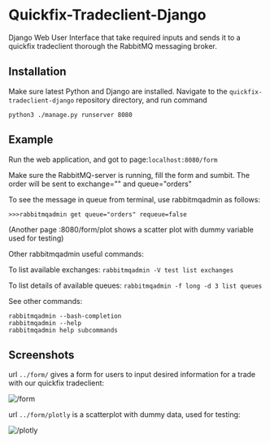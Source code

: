 # Quickfix-Tradeclient-Django
Django Web User Interface that take required inputs and sends it to a quickfix tradeclient thorough the RabbitMQ messaging broker.

Installation
------------
Make sure latest Python and Django are installed.
Navigate to the `quickfix-tradeclient-django` repository directory, and run command

```
python3 ./manage.py runserver 8080
```

Example
-------
Run the web application, and got to page:`localhost:8080/form`

Make sure the RabbitMQ-server is running, fill the form and sumbit.
The order will be sent to exchange="" and queue="orders"

To see the message in queue from terminal, use rabbitmqadmin as follows:

`>>>rabbitmqadmin get queue="orders" requeue=false`

(Another page :8080/form/plot shows a scatter plot with dummy variable used for testing)

Other rabbitmqadmin useful commands:

To list available exchanges:
`rabbitmqadmin -V test list exchanges`

To list details of available queues:
`rabbitmqadmin -f long -d 3 list queues`

See other commands:
```
rabbitmqadmin --bash-completion
rabbitmqadmin --help
rabbitmqadmin help subcommands
```

Screenshots
-----------
url `../form/` gives a form for users to input desired information for a trade with our quickfix tradeclient:

![/form](https://user-images.githubusercontent.com/40487507/43889986-39d01654-9bce-11e8-8515-2bb320bfa563.png)


url `../form/plotly` is a scatterplot with dummy data, used for testing:

![/plotly](https://user-images.githubusercontent.com/40487507/43890022-4ea04b8a-9bce-11e8-9f8a-f6b5ea065152.png)
